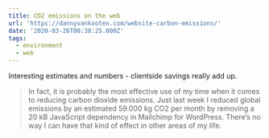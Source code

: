 ```yaml
---
title: CO2 emissions on the web
url: 'https://dannyvankooten.com/website-carbon-emissions/'
date: '2020-03-26T08:38:25.000Z'
tags:
  - environment
  - web
---
```

Interesting estimates and numbers - clientside savings really add up.

> In fact, it is probably the most effective use of my time when it comes to reducing carbon dioxide emissions.
> Just last week I reduced global emissions by an estimated 59.000 kg CO2 per month by removing a 20 kB JavaScript 
> dependency in Mailchimp for WordPress. There’s no way I can have that kind of effect in other areas of my life.
